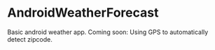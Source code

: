 AndroidWeatherForecast
======================
Basic android weather app.
Coming soon: Using GPS to automatically detect zipcode.
